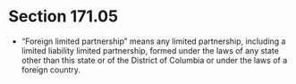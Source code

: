 # Section 171.05

- “Foreign limited partnership” means any limited partnership, including a limited liability limited partnership, formed under the laws of any state other than this state or of the District of Columbia or under the laws of a foreign country.